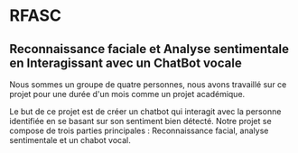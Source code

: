 # RFASC
## Reconnaissance faciale et Analyse sentimentale en Interagissant avec un ChatBot vocale


Nous sommes un groupe de quatre personnes, nous avons travaillé sur ce projet pour une durée d'un mois comme un projet académique.

Le but de ce projet est de créer un chatbot qui interagit avec la personne identifiée en se basant sur son sentiment bien détecté. 
Notre projet se compose de trois parties principales : Reconnaissance facial, analyse sentimentale et un chabot vocal.
